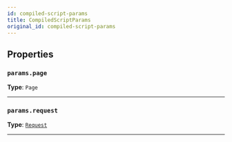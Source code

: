 ```yaml
---
id: compiled-script-params
title: CompiledScriptParams
original_id: compiled-script-params
---
```


<a name="compiledscriptparams"></a>

## Properties

### `params.page`

**Type**: `Page`

---

### `params.request`

**Type**: [`Request`](../api/request)

---

